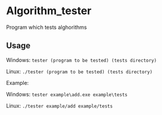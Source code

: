 # Algorithm_tester

Program which tests alghorithms

## Usage
Windows:
`tester (program to be tested) (tests directory)`

Linux:
`./tester (program to be tested) (tests directory)`

Example:

Windows:
`tester example\add.exe example\tests`

Linux:
`./tester example/add example/tests`

